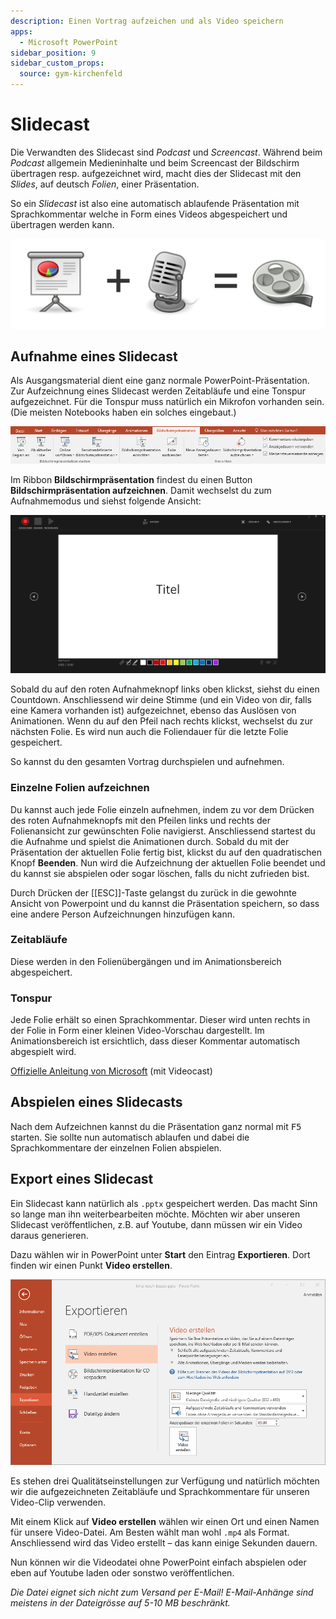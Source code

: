 ```yaml
---
description: Einen Vortrag aufzeichen und als Video speichern
apps:
  - Microsoft PowerPoint
sidebar_position: 9
sidebar_custom_props:
  source: gym-kirchenfeld
---
```


# Slidecast



Die Verwandten des Slidecast sind *Podcast* und *Screencast*. Während beim *Podcast* allgemein Medieninhalte und beim Screencast der Bildschirm übertragen resp. aufgezeichnet wird, macht dies der Slidecast mit den *Slides*, auf deutsch *Folien*, einer Präsentation.

So ein *Slidecast* ist also eine automatisch ablaufende Präsentation mit Sprachkommentar welche in Form eines Videos abgespeichert und übertragen werden kann.

![Slidecast: Präsentation und Ton als Film abgespielt](./images/slidecast.jpg)


## Aufnahme eines Slidecast
Als Ausgangsmaterial dient eine ganz normale PowerPoint-Präsentation. Zur Aufzeichnung eines Slidecast werden Zeitabläufe und eine Tonspur aufgezeichnet. Für die Tonspur muss natürlich ein Mikrofon vorhanden sein. (Die meisten Notebooks haben ein solches eingebaut.)

![Screenshot Ribbon «Bildschirmpräsentation»](./images/ribbon.png)

Im Ribbon __Bildschirmpräsentation__ findest du einen Button __Bildschirmpräsentation aufzeichnen__. Damit wechselst du zum Aufnahmemodus und siehst folgende Ansicht:

!["Ansicht zur Steuerung der Aufzeichnung"](./images/record.png)

Sobald du auf den roten Aufnahmeknopf links oben klickst, siehst du einen Countdown. Anschliessend wir deine Stimme (und ein Video von dir, falls eine Kamera vorhanden ist) aufgezeichnet, ebenso das Auslösen von Animationen. Wenn du auf den Pfeil nach rechts klickst, wechselst du zur nächsten Folie. Es wird nun auch die Foliendauer für die letzte Folie gespeichert.

So kannst du den gesamten Vortrag durchspielen und aufnehmen.

### Einzelne Folien aufzeichnen
Du kannst auch jede Folie einzeln aufnehmen, indem zu vor dem Drücken des roten Aufnahmeknopfs mit den Pfeilen links und rechts der Folienansicht zur gewünschten Folie navigierst. Anschliessend startest du die Aufnahme und spielst die Animationen durch. Sobald du mit der Präsentation der aktuellen Folie fertig bist, klickst du auf den quadratischen Knopf __Beenden__. Nun wird die Aufzeichnung der aktuellen Folie beendet und du kannst sie abspielen oder sogar löschen, falls du nicht zufrieden bist.

Durch Drücken der [[ESC]]-Taste gelangst du zurück in die gewohnte Ansicht von Powerpoint und du kannst die Präsentation speichern, so dass eine andere Person Aufzeichnungen hinzufügen kann.

### Zeitabläufe
Diese werden in den Folienübergängen und im Animationsbereich abgespeichert.

### Tonspur
Jede Folie erhält so einen Sprachkommentar. Dieser wird unten rechts in der Folie in Form einer kleinen Video-Vorschau dargestellt. Im Animationsbereich ist ersichtlich, dass dieser Kommentar automatisch abgespielt wird.

[Offizielle Anleitung von Microsoft](https://support.office.com/de-de/article/aufzeichnen-einer-bildschirmpr%C3%A4sentation-mit-kommentaren-und-folienanzeigedauern-0b9502c6-5f6c-40ae-b1e7-e47d8741161c#OfficeVersion=Windows) (mit Videocast)


## Abspielen eines Slidecasts
Nach dem Aufzeichnen kannst du die Präsentation ganz normal mit <kbd>F5</kbd> starten. Sie sollte nun automatisch ablaufen und dabei die Sprachkommentare der einzelnen Folien abspielen.



## Export eines Slidecast
Ein Slidecast kann natürlich als `.pptx` gespeichert werden. Das macht Sinn so lange man ihn weiterbearbeiten möchte. Möchten wir aber unseren Slidecast veröffentlichen, z.B. auf Youtube, dann müssen wir ein Video daraus generieren.

Dazu wählen wir in PowerPoint unter __Start__ den Eintrag __Exportieren__. Dort finden wir einen Punkt __Video erstellen__.

![«Exportieren»](./images/export.png)

Es stehen drei Qualitätseinstellungen zur Verfügung und natürlich möchten wir die aufgezeichneten Zeitabläufe und Sprachkommentare für unseren Video-Clip verwenden.

Mit einem Klick auf __Video erstellen__ wählen wir einen Ort und einen Namen für unsere Video-Datei. Am Besten wählt man wohl `.mp4` als Format. Anschliessend wird das Video erstellt – das kann einige Sekunden dauern.

Nun können wir die Videodatei ohne PowerPoint einfach abspielen oder eben auf Youtube laden oder sonstwo veröffentlichen.

*Die Datei eignet sich nicht zum Versand per E-Mail! E-Mail-Anhänge sind meistens in der Dateigrösse auf 5-10 MB beschränkt.*
